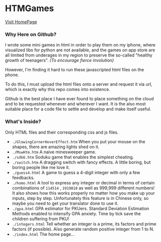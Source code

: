 # HTMGames

[Visit HomePage](https://joat917.github.io/HTMGames/index.html)

### Why Here on Github?

I wrote some mini games in html in order to play them on my iphone, 
where visualized libs for python are not available, 
and the games on app store are all limited from underages in my region
to preserve the so-called "healthy growth of teenagers". *(To encourage fierce involution)*

However, I'm finding it hard to run these javascripted html files on the phone.

To do this, I must upload the html files onto a server and request it via url, 
which is exactly why this repo comes into existence.

Github is the best place I have ever found to place something on the cloud 
and to be requested whenever and wherever I want. 
It is the also most suitable place for a code file to settle and develop and make itself useful. 

### What's Inside?

Only HTML files and their corresponding css and js files. 

- `./GlowingCornerHoverEffect.htm` When you put your mouse on the shapes, there are amazing lights shed on it. 
- `./MswHtm.htm` A naive minesweeper game.
- `./sdk6.htm` Soduku game that enables the simplest cheating. 
- `./switch.htm` A dragging switch with fancy effects. A little boring, but boring people like me love it.  
- `./guess4.html` A game to guess a 4-digit integer with only a few feedbacks. 
- `./homo.html` A tool to express any integer or decimal in terms of certain combinations of `114514` , `1919810` as well as 999,999 different numbers! It also shows how this works properly no matter how you make up your inputs, step by step. Unfortunately this feature is in Chinese only, so maybe you need to get your translator done to use it. 
- `./gpa.html` GPA estimator for PKUers. Standard Deviation Estimation Methods enabled to intensify GPA anxiety. Time by tick save the children suffering from PKU! 
- `./integers.html` Tell whether an integer is a prime, its factors and prime factors (if possible). Also generate random positive integer from 1 to N. 
- `./index.html` The home page...
